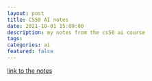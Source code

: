 ```yaml
---
layout: post
title: CS50 AI notes
date: 2021-10-01 15:09:00
description: my notes from the cs50 ai course
tags: 
categories: ai
featured: false
---
```

[link to the notes](https://sleepy-care-725.notion.site/CS50-AI-8566b1ffbe9f4e49818fb9d0efc9b8e3?pvs=4)